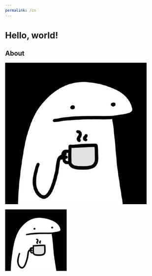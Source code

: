 ```yaml
---
permalink: /cn
---
```


# Hello, world!

## About

![avatar](assets/avatar.jpeg)



[<img src="assets/avatar.jpeg" width="200"/>](assets/avatar.jpeg)

